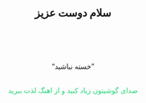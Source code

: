 <html lang="en">
<head>
    <meta charset="UTF-8">
    <meta http-equiv="X-UA-Compatible" content="IE=edge">
    <meta name="viewport" content="width=device-width, initial-scale=1.0">
    <title>Document</title>
</head>
<body>
    <center>
  <h2>سلام دوست عزیز</h2>
    
<br>
<br>
<br>
<audio autoplay>
   <source src="گوش نکن.mp3"> 
</audio>
<br>
 <q>خسته نباشید</q>
<br>
<br>
<p style="color:rgba(14, 209, 102, 0.918) ;">صدای گوشیتون زیاد کنید و از اهنگ لذت ببرید </p>
</body>
</html>
